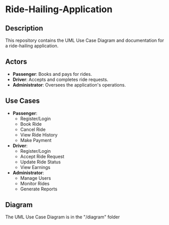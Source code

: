 # Ride-Hailing-Application

## Description
This repository contains the UML Use Case Diagram and documentation for a ride-hailing application.

## Actors
- **Passenger**: Books and pays for rides.
- **Driver**: Accepts and completes ride requests.
- **Administrator**: Oversees the application's operations.

## Use Cases
- **Passenger**:
  - Register/Login
  - Book Ride
  - Cancel Ride
  - View Ride History
  - Make Payment
- **Driver**:
  - Register/Login
  - Accept Ride Request
  - Update Ride Status
  - View Earnings
- **Administrator**:
  - Manage Users
  - Monitor Rides
  - Generate Reports

## Diagram
The UML Use Case Diagram is in the "/diagram" folder
